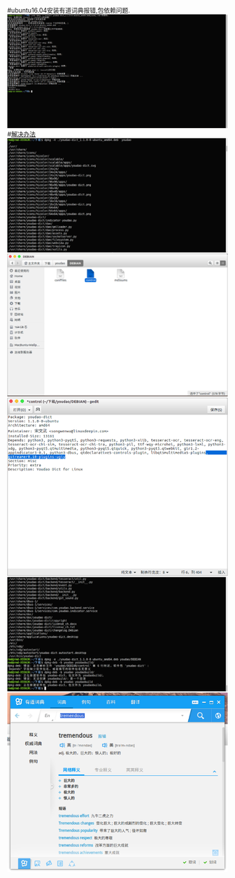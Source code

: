 #ubuntu16.04安装有道词典报错,包依赖问题.
![](https://github.com/hhsnh/Little_Pro_Learning_Linux/blob/master/screenshots/2016-07-06%2008-29-55%E5%B1%8F%E5%B9%95%E6%88%AA%E5%9B%BE.png)
#[解决办法](http://www.time-track.cn/install-youdaodict-in-xenial.html)
![](https://github.com/hhsnh/Little_Pro_Learning_Linux/blob/master/screenshots/2016-07-06%2009-19-55%E5%B1%8F%E5%B9%95%E6%88%AA%E5%9B%BE.png "步骤2:创建youdao目录，把该deb包解压到youdao目录:dpkg -X ./youdao-dict_1.1.0-0-ubuntu_amd64.deb  youdao")
![](https://github.com/hhsnh/Little_Pro_Learning_Linux/blob/master/screenshots/2016-07-06%2009-22-02%E5%B1%8F%E5%B9%95%E6%88%AA%E5%9B%BE.png "步骤3:解压deb包中的control信息（包的依赖就写在这个文件里面）：dpkg -e ./youdao-dict_1.1.0-0-ubuntu_amd64.deb youdao/DEBIAN")
![](https://github.com/hhsnh/Little_Pro_Learning_Linux/blob/master/screenshots/2016-07-06%2009-18-03%E5%B1%8F%E5%B9%95%E6%88%AA%E5%9B%BE.png "步骤4:编辑control文件，删除Depends里面的gstreamer0.10-plugins-ugly")
![](https://github.com/hhsnh/Little_Pro_Learning_Linux/blob/master/screenshots/2016-07-06%2009-20-14%E5%B1%8F%E5%B9%95%E6%88%AA%E5%9B%BE.png "步骤5:创建youdaobuild目录，重新打包：dpkg-deb -b youdao youdaobuild/ *报错,然后去掉斜杠*")
![](https://github.com/hhsnh/Little_Pro_Learning_Linux/blob/master/screenshots/2016-07-06%2009-21-42%E5%B1%8F%E5%B9%95%E6%88%AA%E5%9B%BE.png "成功安装")

